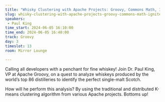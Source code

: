 ```yaml
---
title: "Whisky Clustering with Apache Projects: Groovy, Commons Math, Ignite, Spark, Wayang and Beam"
slug: whisky-clustering-with-apache-projects-groovy-commons-math-ignite-spark-wayang-and-beam
speakers:
 - Paul King
time_start: 2024-06-05 16:10:00
time_end: 2024-06-05 16:40:00
track: Groovy
day: 3
timeslot: 13
room: Mirror Lounge

---
```


Calling all developers with a penchant for fine whiskey! Join Dr. Paul King, VP at Apache Groovy, on a quest to analyze whiskeys produced by the world’s top 86 distilleries to identify the perfect single-malt Scotch. 
 
 
 
 How will he perform this analysis? By using the traditional and distributed K-means clustering algorithm from various Apache projects. Bottoms up!